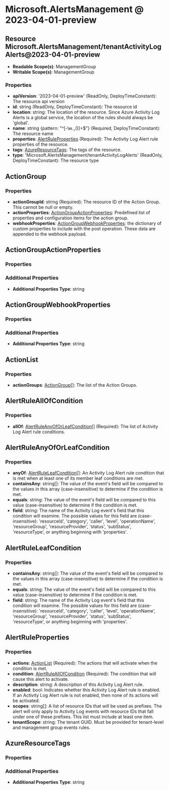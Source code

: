 # Microsoft.AlertsManagement @ 2023-04-01-preview

## Resource Microsoft.AlertsManagement/tenantActivityLogAlerts@2023-04-01-preview
* **Readable Scope(s)**: ManagementGroup
* **Writable Scope(s)**: ManagementGroup
### Properties
* **apiVersion**: '2023-04-01-preview' (ReadOnly, DeployTimeConstant): The resource api version
* **id**: string (ReadOnly, DeployTimeConstant): The resource id
* **location**: string: The location of the resource. Since Azure Activity Log Alerts is a global service, the location of the rules should always be 'global'.
* **name**: string {pattern: "^[-\w\._\(\)]+$"} (Required, DeployTimeConstant): The resource name
* **properties**: [AlertRuleProperties](#alertruleproperties) (Required): The Activity Log Alert rule properties of the resource.
* **tags**: [AzureResourceTags](#azureresourcetags): The tags of the resource.
* **type**: 'Microsoft.AlertsManagement/tenantActivityLogAlerts' (ReadOnly, DeployTimeConstant): The resource type

## ActionGroup
### Properties
* **actionGroupId**: string (Required): The resource ID of the Action Group. This cannot be null or empty.
* **actionProperties**: [ActionGroupActionProperties](#actiongroupactionproperties): Predefined list of properties and configuration items for the action group.
* **webhookProperties**: [ActionGroupWebhookProperties](#actiongroupwebhookproperties): the dictionary of custom properties to include with the post operation. These data are appended to the webhook payload.

## ActionGroupActionProperties
### Properties
### Additional Properties
* **Additional Properties Type**: string

## ActionGroupWebhookProperties
### Properties
### Additional Properties
* **Additional Properties Type**: string

## ActionList
### Properties
* **actionGroups**: [ActionGroup](#actiongroup)[]: The list of the Action Groups.

## AlertRuleAllOfCondition
### Properties
* **allOf**: [AlertRuleAnyOfOrLeafCondition](#alertruleanyoforleafcondition)[] (Required): The list of Activity Log Alert rule conditions.

## AlertRuleAnyOfOrLeafCondition
### Properties
* **anyOf**: [AlertRuleLeafCondition](#alertruleleafcondition)[]: An Activity Log Alert rule condition that is met when at least one of its member leaf conditions are met.
* **containsAny**: string[]: The value of the event's field will be compared to the values in this array (case-insensitive) to determine if the condition is met.
* **equals**: string: The value of the event's field will be compared to this value (case-insensitive) to determine if the condition is met.
* **field**: string: The name of the Activity Log event's field that this condition will examine.
The possible values for this field are (case-insensitive): 'resourceId', 'category', 'caller', 'level', 'operationName', 'resourceGroup', 'resourceProvider', 'status', 'subStatus', 'resourceType', or anything beginning with 'properties'.

## AlertRuleLeafCondition
### Properties
* **containsAny**: string[]: The value of the event's field will be compared to the values in this array (case-insensitive) to determine if the condition is met.
* **equals**: string: The value of the event's field will be compared to this value (case-insensitive) to determine if the condition is met.
* **field**: string: The name of the Activity Log event's field that this condition will examine.
The possible values for this field are (case-insensitive): 'resourceId', 'category', 'caller', 'level', 'operationName', 'resourceGroup', 'resourceProvider', 'status', 'subStatus', 'resourceType', or anything beginning with 'properties'.

## AlertRuleProperties
### Properties
* **actions**: [ActionList](#actionlist) (Required): The actions that will activate when the condition is met.
* **condition**: [AlertRuleAllOfCondition](#alertruleallofcondition) (Required): The condition that will cause this alert to activate.
* **description**: string: A description of this Activity Log Alert rule.
* **enabled**: bool: Indicates whether this Activity Log Alert rule is enabled. If an Activity Log Alert rule is not enabled, then none of its actions will be activated.
* **scopes**: string[]: A list of resource IDs that will be used as prefixes. The alert will only apply to Activity Log events with resource IDs that fall under one of these prefixes. This list must include at least one item.
* **tenantScope**: string: The tenant GUID. Must be provided for tenant-level and management group events rules.

## AzureResourceTags
### Properties
### Additional Properties
* **Additional Properties Type**: string

